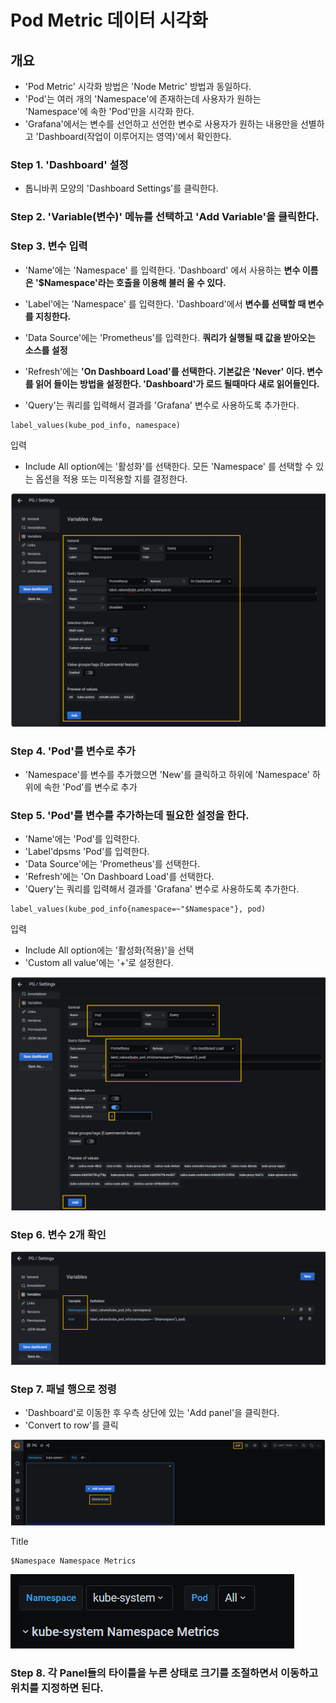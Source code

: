 # Pod Metric 데이터 시각화

## 개요
- 'Pod Metric' 시각화 방법은 'Node Metric' 방법과 동일하다.
- 'Pod'는 여러 개의 'Namespace'에 존재하는데 사용자가 원하는 'Namespace'에 속한 'Pod'만을 시각화 한다.
- 'Grafana'에서는 변수를 선언하고 선언한 변수로 사용자가 원하는 내용만을 선별하고 'Dashboard(작업이 이루어지는 영역)'에서 확인한다.

### Step 1. 'Dashboard' 설정
- 톱니바퀴 모양의 'Dashboard Settings'를 클릭한다.

### Step 2. 'Variable(변수)' 메뉴를 선택하고 'Add Variable'을 클릭한다.

### Step 3. 변수 입력
- 'Name'에는 'Namespace' 를 입력한다. 'Dashboard' 에서 사용하는 **변수 이름은 '$Namespace'라는 호출을 이용해 불러 올 수 있다.**
- 'Label'에는 'Namespace' 를 입력한다. 'Dashboard'에서 **변수를 선택할 때 변수를 지칭한다.**
- 'Data Source'에는 'Prometheus'를 입력한다. **쿼리가 실행될 때 값을 받아오는 소스를 설정**
- 'Refresh'에는 **'On Dashboard Load'를 선택한다. 기본값은 'Never' 이다. 변수를 읽어 들이는 방법을 설정한다. 'Dashboard'가 로드 될때마다 새로 읽어들인다.**

- 'Query'는 쿼리를 입력해서 결과를 'Grafana' 변수로 사용하도록 추가한다.
```
label_values(kube_pod_info, namespace)
```
입력

- Include All option에는 '활성화'를 선택한다. 모든 'Namespace' 를 선택할 수 있는 옵션을 적용 또는 미적용할 지를 결정한다.

![](./img/20250612.img/0017.png)

### Step 4. 'Pod'를 변수로 추가
- 'Namespace'를 변수를 추가했으면 'New'를 클릭하고 하위에 'Namespace' 하위에 속한 'Pod'를 변수로 추가


### Step 5. 'Pod'를 변수를 추가하는데 필요한 설정을 한다.

- 'Name'에는 'Pod'를 입력한다.
- 'Label'dpsms 'Pod'를 입력한다.
- 'Data Source'에는 'Prometheus'를 선택한다.
- 'Refresh'에는 'On Dashboard Load'를 선택한다.
- 'Query'는 쿼리를 입력해서 결과를 'Grafana' 변수로 사용하도록 추가한다.
```
label_values(kube_pod_info{namespace=~"$Namespace"}, pod)
```
입력

- Include All option에는 '활성화(적용)'을 선택
- 'Custom all value'에는 '+'로 설정한다.

![](./img/20250612.img/0018.png)

### Step 6. 변수 2개 확인

![](./img/20250612.img/0020.png)

### Step 7. 패널 행으로 정령

- 'Dashboard'로 이동한 후 우측 상단에 있는 'Add panel'을 클릭한다.
- 'Convert to row'를 클릭

![](./img/20250612.img/0019.png)

Title

```
$Namespace Namespace Metrics
```

![](./img/20250612.img/0022.png)

### Step 8. 각 Panel들의 타이틀을 누른 상태로 크기를 조절하면서 이동하고 위치를 지정하면 된다.
